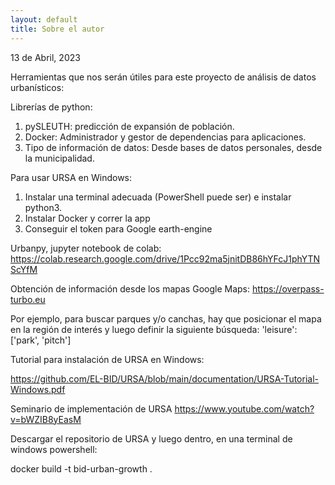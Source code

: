 ```yaml
---
layout: default
title: Sobre el autor
---
```


13 de Abril, 2023

Herramientas que nos serán útiles para este proyecto de análisis de datos urbanísticos:

Librerías de python:

1. pySLEUTH: predicción de expansión de población.
2. Docker: Administrador y gestor de dependencias para aplicaciones.
3. Tipo de información de datos:  Desde bases de datos personales, desde la municipalidad.

Para usar URSA en Windows:
1. Instalar una terminal adecuada (PowerShell puede ser) e instalar python3.
2. Instalar Docker y correr la app
3. Conseguir el token para Google earth-engine


Urbanpy, jupyter notebook de colab:
https://colab.research.google.com/drive/1Pcc92ma5jnitDB86hYFcJ1phYTNScYfM


Obtención de información desde los mapas Google Maps:
https://overpass-turbo.eu

Por ejemplo, para buscar parques y/o canchas, hay que posicionar el mapa en la región de interés y luego definir la siguiente búsqueda: 'leisure': ['park', 'pitch']


Tutorial para instalación de URSA en Windows:

https://github.com/EL-BID/URSA/blob/main/documentation/URSA-Tutorial-Windows.pdf

Seminario de implementación de URSA
https://www.youtube.com/watch?v=bWZIB8yEasM


Descargar el repositorio de URSA y luego dentro, en una terminal de windows powershell:

docker build -t bid-urban-growth . 